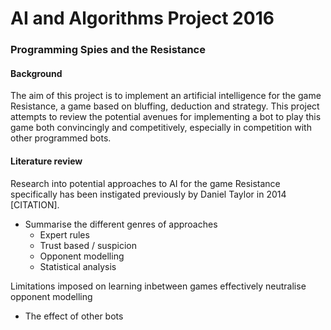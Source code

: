 # AI and Algorithms Project 2016
### Programming Spies and the Resistance
#### Background
The aim of this project is to implement an artificial intelligence for the game Resistance, a game based on bluffing, deduction and strategy. This project attempts to review the potential avenues for implementing a bot to play this game both convincingly and competitively, especially in competition with other programmed bots.

#### Literature review
Research into potential approaches to AI for the game Resistance specifically has been instigated previously by Daniel Taylor in 2014 [CITATION].

- Summarise the different genres of approaches
  - Expert rules
  - Trust based / suspicion
  - Opponent modelling
  - Statistical analysis

Limitations imposed on learning inbetween games effectively neutralise opponent modelling

- The effect of other bots
